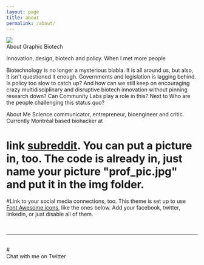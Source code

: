 ```yaml
---
layout: page
title: about
permalink: /about/
---
```


<img class="col one right" src="/img/prof_pic.jpg">

<br/>
About Graphic Biotech

Innovation, design, biotech and policy. When I met more people

Biotechnology is no longer a mysterious blabla. It is all around us, but also, it isn't questioned it enough. Governments and legislation is lagging behind. Is policy too slow to catch up? And how can we still keep on encouraging crazy multidisciplinary and disruptive biotech innovation  without pinning research down? Can Community Labs play a role in this?
Next to
Who are the people challenging this status quo?

About Me
Science communicator, entrepreneur, bioengineer and critic.
Currently Montréal based biohacker at <a href="http://brico.bio" target="Bricbio"></a>
# link <a href="http://reddit.com" target="blank">subreddit</a>. You can put a picture in, too. The code is already in, just name your picture "prof_pic.jpg" and put it in the img folder.

#Link to your social media connections, too. This theme is set up to use <a href="http://fortawesome.github.io/Font-Awesome/" target="blank">Font Awesome icons</a>, like the ones below. Add your facebook, twitter, linkedin, or just disable all of them.


<br/>
<hr/>
<br/>
<span class="contacticon center">
	#<a href="mailto:you@example.com"><i class="fa fa-envelope-square"></i></a>
	<a href="https://twitter.com/kenzasam" target="_blank"><i class="fa fa-twitter-square"></i></a>
</span>

<div class="col three caption">
	Chat with me on Twitter
</div>
